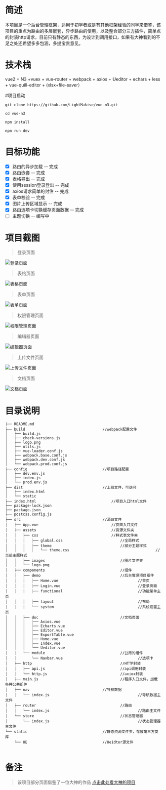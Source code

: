 
# 简述
本项目是一个后台管理框架，适用于初学者或是有其他框架经验的同学来借鉴，该项目的重点为路由的多层嵌套，异步路由的使用，以及整合部分三方插件，简单点的封装http请求，目前只有静态的东西，为设计到调用接口，如果有大神看到的不足之处还希望多多包涵，多提宝贵意见。

# 技术栈

vue2 + N3 +vuex + vue-router + webpack + axios + Ueditor + echars + less + vue-quill-editor + (xlsx+file-saver）

#项目启动

	git clone https://github.com/LightMakise/vue-n3.git 
	
	cd vue-n3
	
	npm install
	
	npm run dev

# 目标功能
- [x] 路由的异步加载 -- 完成
- [x] 路由嵌套 -- 完成
- [x] 表格导出 -- 完成
- [x] 使用session登录登出 -- 完成
- [x] axios请求简单的封住 -- 完成
- [x] 表单校验 -- 完成
- [x] 图片上传区域显示 -- 完成
- [x] 路由选项卡切换缓存页面数据 -- 完成
- [ ] 主题切换 -- 编写中

# 项目截图
> 登录页面

![登录页面](./demo-img/login.png)

> 表格页面

![表格页面](./demo-img/table.png)

> 表单页面

![表单页面](./demo-img/form.png)

> 权限管理页面

![权限管理页面](./demo-img/authority.png)

> 编辑器页面

![编辑器页面](./demo-img/editor.png)

> 上传文件页面

![上传文件页面](./demo-img/upload.png)

> 文档页面

![文档页面](./demo-img/doc.png)


# 目录说明
```
├── README.md     
├── build 	 						        //webpack配置文件
│   ├── build.js					
│   ├── check-versions.js
│   ├── logo.png
│   ├── utils.js
│   ├── vue-loader.conf.js
│   ├── webpack.base.conf.js
│   ├── webpack.dev.conf.js
│   └── webpack.prod.conf.js
├── config							        //项目路径配置
│   ├── dev.env.js
│   ├── index.js
│   └── prod.env.js
├── dist							        //上线文件，可访问
│   ├── index.html
│   └── static
├── index.html							        //项目入口html文件
├── package-lock.json
├── package.json
├── postcss.config.js			
├── src								        //源码文件
│   ├── App.vue							        //页面入口文件
│   ├── assets							        //资源文件夹
│   │   ├── css							        //样式表文件夹
│   │   │   ├── global.css					        //全局样式
│   │   │   ├── theme						        //部分主题样式
│   │   │   │   └── theme.css 		                                //当前主题样式
│   │   ├── images					                //图片文件夹
│   │   └── logo.png
│   ├── components					                //组件
│   │   ├── demo					                //后台管理项目组件
│   │   │   ├── Home.vue			                        //首页
│   │   │   ├── Login.vue			                        //登录页面
│   │   │   ├── functional			                        //功能菜单主页
│   │   │   ├── layout				                        //布局
│   │   │   └── system				                        //系统设置主页
│   │   ├── doc						                //文档页面
│   │   │   ├── Axios.vue		
│   │   │   ├── Echarts.vue
│   │   │   ├── Editor.vue
│   │   │   ├── ExportTable.vue
│   │   │   ├── Home.vue
│   │   │   ├── Index.vue
│   │   │   └── Ueditor.vue
│   │   └── module					                //公用的组件
│   │       └── Navbar.vue			                        //选项卡
│   ├── http						                //HTTP封装
│   │   ├── api.js					                //api调用封装
│   │   └── http.js					                //axiox封装
│   ├── main.js						                //程序入口文件，加载各种公共组件
│   ├── nav							        //导航数据
│   │   └── index.js				                        //导航数据主文件
│   ├── router						                //路由
│   │   └── index.js				                        //路由主文件
│   └── store						                //状态管理器
│       └── index.js				                        //状态管理器主文件
└── static							        //静态资源文件夹，存放第三方类库
    └── UE							        //Ueidtor源文件
    
```

# 备注
> 该项目部分页面借鉴了一位大神的作品 [点击此处看大神的项目](https://github.com/N3-components/N3-admin) 
